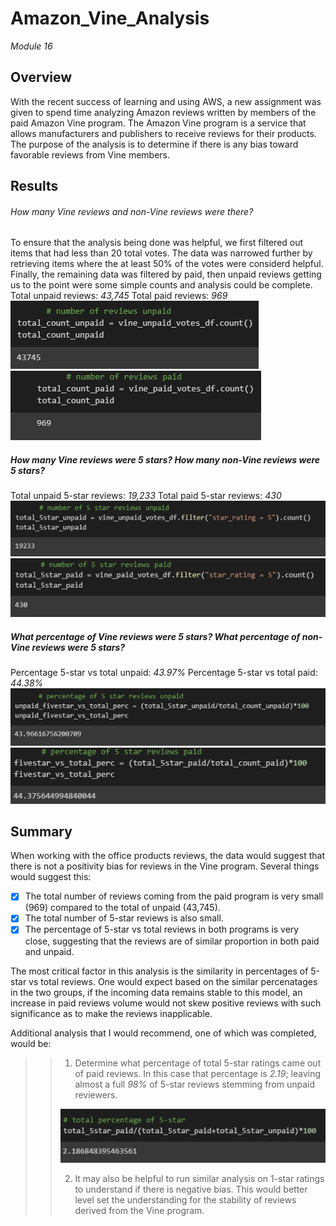 # Amazon_Vine_Analysis
*Module 16*


## Overview
With the recent success of learning and using AWS, a new assignment was given to spend time analyzing Amazon reviews written by members of the paid Amazon Vine program. The Amazon Vine program is a service that allows manufacturers and publishers to receive reviews for their products. The purpose of the analysis is to determine if there is any bias toward favorable reviews from Vine members.

## Results
###### How many Vine reviews and non-Vine reviews were there?
To ensure that the analysis being done was helpful, we first filtered out items that had less than 20 total votes. The data was narrowed further by retrieving items where the at least 50% of the votes were considerd helpful. Finally, the remaining data was filtered by paid, then unpaid reviews getting us to the point were some simple counts and analysis could be complete.  Total unpaid reviews: *43,745*     Total paid reviews: *969*
![total_unpaid](https://github.com/RachelRautenberg/Amazon_Vine_Analysis/blob/main/Resources/total_unpaid_reviews.PNG) ![total_paid](https://github.com/RachelRautenberg/Amazon_Vine_Analysis/blob/main/Resources/total_paid_reviews.PNG)

##### How many Vine reviews were 5 stars? How many non-Vine reviews were 5 stars?
Total unpaid 5-star reviews: *19,233*       Total paid 5-star reviews: *430*
![5star_unpaid](https://github.com/RachelRautenberg/Amazon_Vine_Analysis/blob/main/Resources/5star_unpaid.PNG)                           ![5star_paid](https://github.com/RachelRautenberg/Amazon_Vine_Analysis/blob/main/Resources/5star_paid.PNG)

##### What percentage of Vine reviews were 5 stars? What percentage of non-Vine reviews were 5 stars?
Percentage 5-star vs total unpaid:  *43.97%*     Percentage 5-star vs total paid:  *44.38%*
![unpaid_percent](https://github.com/RachelRautenberg/Amazon_Vine_Analysis/blob/main/Resources/unpaid_percent.PNG)                   ![paid_percent](https://github.com/RachelRautenberg/Amazon_Vine_Analysis/blob/main/Resources/paid_percent.PNG)


## Summary
When working with the office products reviews, the data would suggest that there is not a positivity bias for reviews in the Vine program. Several things would suggest this:
   - [x] The total number of reviews coming from the paid program is very small (969) compared to the total of unpaid (43,745).
   - [x] The total number of 5-star reviews is also small.
   - [x] The percentage of 5-star vs total reviews in both programs is very close, suggesting that the reviews are of similar proportion in both paid and unpaid.

The most critical factor in this analysis is the similarity in percentages of 5-star vs total reviews.  One would expect based on the similar percenatages in the two groups, if the incoming data remains stable to this model, an increase in paid reviews volume would not skew positive reviews with such significance as to make the reviews inapplicable.  

Additional analysis that I would recommend, one of which was completed, would be:
>> 1. Determine what percentage of total 5-star ratings came out of paid reviews. In this case that percentage is *2.19*; leaving almost a full *98%* of 5-star reviews stemming from unpaid reviewers.
>> 
>> ![5star_comp](https://github.com/RachelRautenberg/Amazon_Vine_Analysis/blob/main/Resources/5star_comp.PNG)
>> 
>>2. It may also be helpful to run similar analysis on 1-star ratings to understand if there is negative bias. This would better level set the understanding for the stability of reviews derived from the Vine program.
